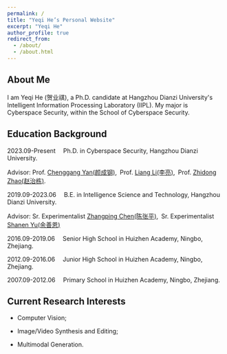 ```yaml
---
permalink: /
title: "Yeqi He’s Personal Website"
excerpt: "Yeqi He"
author_profile: true
redirect_from: 
  - /about/
  - /about.html
---
```


About Me
------

I am Yeqi He (贺业祺), a Ph.D. candidate at Hangzhou Dianzi University's Intelligent Information Processing Laboratory (IIPL).​ My major is Cyberspace Security, within the School of Cyberspace Security.

Education Background
------

2023.09-Present  &ensp;&ensp;Ph.D. in Cyberspace Security, Hangzhou Dianzi University.

Advisor: Prof. [Chenggang Yan(颜成钢)](https://faculty.hdu.edu.cn/txgxxy/ycg/main.htm/?_blank),&ensp;Prof. [Liang Li(李亮)](https://vipl.ict.ac.cn/people/lliang/?_blank),&ensp;Prof. [Zhidong Zhao(赵治栋)](https://faculty.hdu.edu.cn/wlkjaqxy/zzd/main.htm/?_blank).

2019.09-2023.06  &ensp;&ensp;B.E. in Intelligence Science and Technology, Hangzhou Dianzi University.

Advisor: Sr. Experimentalist [Zhangping Chen(陈张平)](https://faculty.hdu.edu.cn/zdhxy/czp/main.htm/?_blank),&ensp;Sr. Experimentalist [Shanen Yu(余善恩)](https://faculty.hdu.edu.cn/zdhxy/yse/main.htm/?_blank)

2016.09-2019.06  &ensp;&ensp;Senior High School in Huizhen Academy, Ningbo, Zhejiang.

2012.09-2016.06  &ensp;&ensp;Junior High School in Huizhen Academy, Ningbo, Zhejiang.

2007.09-2012.06  &ensp;&ensp;Primary School in Huizhen Academy, Ningbo, Zhejiang.

Current Research Interests
------

- Computer Vision;

- Image/Video Synthesis and Editing;

- Multimodal Generation.

